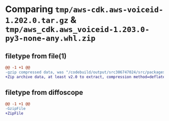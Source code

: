 # Comparing `tmp/aws-cdk.aws-voiceid-1.202.0.tar.gz` & `tmp/aws_cdk.aws_voiceid-1.203.0-py3-none-any.whl.zip`

## filetype from file(1)

```diff
@@ -1 +1 @@
-gzip compressed data, was "/codebuild/output/src306747024/src/packages/@aws-cdk/aws-voiceid/dist/python/aws-cdk.aws-voiceid-1.202.0.tar", last modified: Fri May 19 23:12:51 2023, max compression
+Zip archive data, at least v2.0 to extract, compression method=deflate
```

## filetype from diffoscope

```diff
@@ -1 +1 @@
-GzipFile
+ZipFile
```

